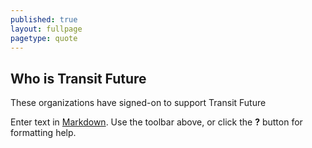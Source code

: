 ```yaml
---
published: true
layout: fullpage
pagetype: quote
---
```


## Who is Transit Future

These organizations have signed-on to support Transit Future

Enter text in [Markdown](http://daringfireball.net/projects/markdown/). Use the toolbar above, or click the **?** button for formatting help.